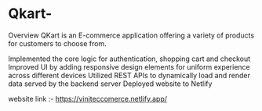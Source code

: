# Qkart-

Overview
QKart is an E-commerce application offering a variety of products for customers to choose from. 


Implemented the core logic for authentication, shopping cart and checkout
Improved UI by adding responsive design elements for uniform experience across different devices
Utilized REST APIs to dynamically load and render data served by the backend server
Deployed website to Netlify

website link :- https://viniteccomerce.netlify.app/
